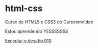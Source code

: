 # html-css
 Curso de HTML5 e CSS3 do CursoemVideo

Estou aprendendo YESSSSSSS

<a href="https://ronalddmiranda.github.io/html-css/dezafios/d010b/">Executar o desafio 010</a>
